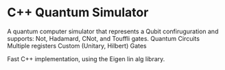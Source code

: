 # C++ Quantum Simulator 
A quantum computer simulator that represents a Qubit confiruguration and supports:
Not, Hadamard, CNot, and Touffli gates. 
Quantum Circuits
Multiple registers
Custom (Unitary, Hilbert) Gates

Fast C++ implementation, using the Eigen lin alg library.
